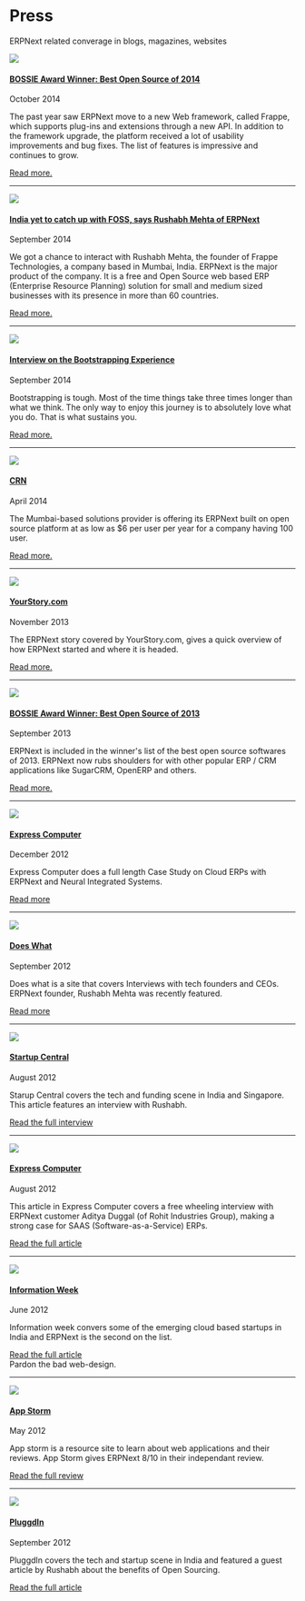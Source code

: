 # Press

<!-- no-sidebar -->

<p class="lead">ERPNext related converage in blogs, magazines, websites</p>

<div class="media">
	<a class="pull-left" href="http://www.infoworld.com/article/2688073/applications/applications-164721-bossie-awards-2014-the-best-open-source-applications.html" target="_blank">
		<img class="media-object" src="/assets/team_frappe_io/images/press/bossie-2014.jpg">
	</a>
	<div class="media-body">
		<a href="http://www.infoworld.com/article/2688073/applications/applications-164721-bossie-awards-2014-the-best-open-source-applications.html" target="_blank">
			<h4 class="media-heading">BOSSIE Award Winner: Best Open Source of 2014</h4></a>
		<p class="text-muted">October 2014</p>
		<p>The past year saw ERPNext move to a new Web framework, called Frappe, which supports plug-ins and extensions through a new API. In addition to the framework upgrade, the platform received a lot of usability improvements and bug fixes. The list of features is impressive and continues to grow.</p>
		<p><a href="http://www.infoworld.com/article/2688073/applications/applications-164721-bossie-awards-2014-the-best-open-source-applications.html" target="_blank">Read more.</a></p>
	</div>
</div>
<hr>
<div class="media frappe-coverage">
	<a class="pull-left" href="http://www.themukt.com/2014/09/19/india-yet-catch-foss-says-rushabh-mehta-erpnext/" target="_blank">
		<img class="media-object" src="/assets/team_frappe_io/images/press/the-mukt-340.png">
	</a>
	<div class="media-body">
		<a href="http://www.themukt.com/2014/09/19/india-yet-catch-foss-says-rushabh-mehta-erpnext/" target="_blank">
			<h4 class="media-heading">India yet to catch up with FOSS, says Rushabh Mehta of ERPNext</h4></a>
		<p class="text-muted">September 2014</p>
		<p>We got a chance to interact with Rushabh Mehta, the founder of Frappe Technologies, a company based in Mumbai, India. ERPNext is the major product of the company. It is a free and Open Source web based ERP (Enterprise Resource Planning) solution for small and medium sized businesses with its presence in more than 60 countries.</p>
		<p><a href="http://www.themukt.com/2014/09/19/india-yet-catch-foss-says-rushabh-mehta-erpnext/" target="_blank">Read more.</a></p>
	</div>
</div>
<hr>
<div class="media frappe-coverage">
	<a class="pull-left" href="http://pn.ispirt.in/bootstrapping-is-tough-most-of-the-time-things-take-three-times-longer-than-what-we-think-the-only-way-to-enjoy-this-journey-is-to-absolutely-love-what-you-do-that-is-what-sustains-you/" target="_blank">
		<img class="media-object" src="/assets/team_frappe_io/images/press/product-nation.png">
	</a>
	<div class="media-body">
		<a href="http://pn.ispirt.in/bootstrapping-is-tough-most-of-the-time-things-take-three-times-longer-than-what-we-think-the-only-way-to-enjoy-this-journey-is-to-absolutely-love-what-you-do-that-is-what-sustains-you/" target="_blank">
			<h4 class="media-heading">Interview on the Bootstrapping Experience</h4></a>
		<p class="text-muted">September 2014</p>
		<p>Bootstrapping is tough. Most of the time things take three times longer than what we think. The only way to enjoy this journey is to absolutely love what you do. That is what sustains you.</p>
		<p><a href="http://pn.ispirt.in/bootstrapping-is-tough-most-of-the-time-things-take-three-times-longer-than-what-we-think-the-only-way-to-enjoy-this-journey-is-to-absolutely-love-what-you-do-that-is-what-sustains-you/" target="_blank">Read more.</a></p>
	</div>
</div>
<hr>
<div class="media frappe-coverage">
	<a class="pull-left" href="http://www.crn.in/news/software/2014/04/02/web-notes-technologies-counts-on-low-cost-erp" target="_blank">
		<img class="media-object" src="/assets/team_frappe_io/images/press/crn-logo.gif">
	</a>
	<div class="media-body">
		<a href="http://www.crn.in/news/software/2014/04/02/web-notes-technologies-counts-on-low-cost-erp" target="_blank">
			<h4 class="media-heading">CRN</h4></a>
		<p class="text-muted">April 2014</p>
		<p>The Mumbai-based solutions provider is offering its ERPNext built on open source platform at as low as $6 per user per year for a company having 100 user.</p>
		<p><a href="http://www.crn.in/news/software/2014/04/02/web-notes-technologies-counts-on-low-cost-erp" target="_blank">Read more.</a></p>
	</div>
</div>
<hr>
<div class="media frappe-coverage">
	<a class="pull-left" href="http://yourstory.com/2013/11/erpnext-open-source-erp/" target="_blank">
		<img class="media-object" src="/assets/team_frappe_io/images/press/your-story.png">
	</a>
	<div class="media-body">
		<a href="http://yourstory.com/2013/11/erpnext-open-source-erp/" target="_blank">
			<h4 class="media-heading">YourStory.com</h4></a>
		<p class="text-muted">November 2013</p>
		<p>The ERPNext story covered by YourStory.com, gives a quick overview of how ERPNext started and where it is headed.</p>
		<p><a href="http://yourstory.com/2013/11/erpnext-open-source-erp/" target="_blank">Read more.</a></p>
	</div>
</div>
<hr>
<div class="media frappe-coverage">
	<a class="pull-left" href="http://www.infoworld.com/slideshow/119652/bossie-awards-2013-the-best-open-source-applications-226975#slide15" target="_blank">
		<img class="media-object" src="/assets/team_frappe_io/images/press/bossie.jpeg">
	</a>
	<div class="media-body">
		<a href="http://www.infoworld.com/slideshow/119652/bossie-awards-2013-the-best-open-source-applications-226975#slide15" target="_blank">
			<h4 class="media-heading">BOSSIE Award Winner: Best Open Source of 2013</h4></a>
		<p class="text-muted">September 2013</p>
		<p>ERPNext is included in the winner's list of the best open source softwares of 2013. ERPNext now rubs shoulders for with other popular ERP / CRM applications like SugarCRM, OpenERP and others.</p>
		<p><a href="http://www.infoworld.com/slideshow/119652/bossie-awards-2013-the-best-open-source-applications-226975#slide15" target="_blank">Read more.</a></p>
	</div>
</div>
<hr>
<div class="media frappe-coverage">
	<a class="pull-left" href="http://www.expresscomputeronline.com/case-study/1085-a-walk-through-the-integrated-cloud" target="_blank">
		<img class="media-object" src="/assets/team_frappe_io/images/press/express-computer.png">
	</a>
	<div class="media-body">
		<a href="http://www.expresscomputeronline.com/case-study/1085-a-walk-through-the-integrated-cloud" target="_blank">
			<h4 class="media-heading">Express Computer</h4></a>
		<p class="text-muted">December 2012</p>
		<p>Express Computer does a full length Case Study on Cloud ERPs with ERPNext and Neural Integrated Systems.</p>
		<p><a href="http://www.expresscomputeronline.com/case-study/1085-a-walk-through-the-integrated-cloud" target="_blank">Read more</a></p>
	</div>
</div>
<hr>
<div class="media frappe-coverage">
	<a class="pull-left" href="http://doeswhat.com/2012/09/03/interview-with-rushabh-mehta-erpnext/" target="_blank">
		<img class="media-object" src="/assets/team_frappe_io/images/press/doeswhat.gif">
	</a>
	<div class="media-body">
		<a href="http://doeswhat.com/2012/09/03/interview-with-rushabh-mehta-erpnext/" target="_blank">
			<h4 class="media-heading">Does What</h4></a>
		<p class="text-muted">September 2012</p>
		<p>Does what is a site that covers Interviews with tech founders and CEOs. ERPNext founder, Rushabh Mehta was recently featured.</p>
		<p><a href="http://doeswhat.com/2012/09/03/interview-with-rushabh-mehta-erpnext/" target="_blank">Read more</a></p>
	</div>
</div>
<hr>
<div class="media frappe-coverage">
	<a class="pull-left" href="http://startupcentral.in/2012/08/quick-five-erpnext-on-its-product-upgrade-and-sales-push/" target="_blank">
		<img class="media-object" src="/assets/team_frappe_io/images/press/startup-central.png">
	</a>
	<div class="media-body">
		<a href="http://startupcentral.in/2012/08/quick-five-erpnext-on-its-product-upgrade-and-sales-push/" target="_blank">
			<h4 class="media-heading">Startup Central</h4></a>
		<p class="text-muted">August 2012</p>
		<p>Starup Central covers the tech and funding scene in India and Singapore. This article features an interview with Rushabh.</p>
		<p><a href="http://startupcentral.in/2012/08/quick-five-erpnext-on-its-product-upgrade-and-sales-push/" target="_blank">Read the full interview</a></p>
	</div>
</div>
<hr>
<div class="media frappe-coverage">
	<a class="pull-left" href="http://www.expresscomputeronline.com/index.php/features/829-saas-for-small-manufacturers" target="_blank">
		<img class="media-object" src="/assets/team_frappe_io/images/press/express-computer.png">
	</a>
	<div class="media-body">
		<a href="http://www.expresscomputeronline.com/index.php/features/829-saas-for-small-manufacturers" target="_blank">
			<h4 class="media-heading">Express Computer</h4></a>
		<p class="text-muted">August 2012</p>
		<p>This article in Express Computer covers a free wheeling interview with ERPNext customer Aditya Duggal (of Rohit Industries Group), making a strong case for SAAS (Software-as-a-Service) ERPs.</p>
		<p><a href="http://www.expresscomputeronline.com/index.php/features/829-saas-for-small-manufacturers" target="_blank">Read the full article</a></p>
	</div>
</div>
<hr>
<div class="media frappe-coverage">
	<a class="pull-left" href="http://www.informationweek.in/informationweek/news-analysis/177110/india-rise-emergence-cloud-startups/page/2" target="_blank">
		<img class="media-object" src="/assets/team_frappe_io/images/press/information-week.jpg">
	</a>
	<div class="media-body">
		<a href="http://www.informationweek.in/informationweek/news-analysis/177110/india-rise-emergence-cloud-startups/page/2" target="_blank">
			<h4 class="media-heading">Information Week</h4></a>
		<p class="text-muted">June 2012</p>
		<p>Information week convers some of the emerging cloud based startups in India and ERPNext is the second on the list.</p>
		<p><a href="http://www.informationweek.in/informationweek/news-analysis/177110/india-rise-emergence-cloud-startups/page/2" target="_blank">Read the full article</a><br>Pardon the bad web-design.</p>
	</div>
</div>
<hr>
<div class="media frappe-coverage">
	<a class="pull-left" href="http://web.appstorm.net/reviews/office/erpnext-complete-web-based-company-management/" target="_blank">
		<img class="media-object" src="/assets/team_frappe_io/images/press/appstorm.jpg">
	</a>
	<div class="media-body">
		<a href="http://web.appstorm.net/reviews/office/erpnext-complete-web-based-company-management/" target="_blank">
			<h4 class="media-heading">App Storm</h4></a>
		<p class="text-muted">May 2012</p>
		<p>App storm is a resource site to learn about web applications and their reviews. App Storm gives ERPNext 8/10 in their independant review.</p>
		<p><a href="http://web.appstorm.net/reviews/office/erpnext-complete-web-based-company-management/" target="_blank">Read the full review</a></p>
	</div>
</div>
<hr>
<div class="media frappe-coverage">
	<a class="pull-left" href="http://www.pluggd.in/open-source-erp-software-erpnext-297/" target="_blank">
		<img class="media-object" src="/assets/team_frappe_io/images/press/pluggdin.png">
	</a>
	<div class="media-body">
		<a href="http://www.pluggd.in/open-source-erp-software-erpnext-297/" target="_blank">
			<h4 class="media-heading">PluggdIn</h4></a>
		<p class="text-muted">September 2012</p>
		<p>PluggdIn covers the tech and startup scene in India and featured a guest article by Rushabh about the benefits of Open Sourcing.</p>
		<p><a href="http://www.pluggd.in/open-source-erp-software-erpnext-297/" target="_blank">Read the full article</a></p>
	</div>
</div>
